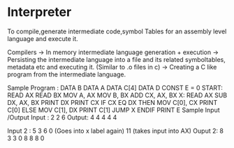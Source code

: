 # Interpreter
To compile,generate intermediate code,symbol Tables for an assembly level language and execute it. 

Compilers
-> In memory intermediate language generation + execution
-> Persisting the intermediate language into a file and its related symboltables, metadata etc and executing it. (Similar to .o files in c)
-> Creating a C like program from the intermediate language.

Sample Program :
DATA B
DATA A
DATA C[4]
DATA D
CONST E = 0
START:
READ AX
READ BX
MOV A, AX
MOV B, BX
ADD CX, AX, BX
X:
READ AX
SUB DX, AX, BX
PRINT DX
PRINT CX
IF CX EQ DX THEN
MOV C[0], CX
PRINT C[0]
ELSE
MOV C[1], DX
PRINT C[1]
JUMP X
ENDIF
PRINT E
Sample Input /Output
Input :
2 2 6
Output: 4 4
4 4 4

Input 2 :
5 3 6 0
(Goes into x label again)
11 (takes input into AX)
Ouput 2:
8 3 3 0
8 8 8 0

